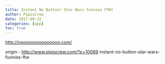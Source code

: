 ```yaml
---
title: Instant No Button! Star Wars funnies FTW!
author: PipisCrew
date: 2017-09-22
categories: [app]
toc: true
---
```


http://nooooooooooooooo.com/

origin - http://www.pipiscrew.com/?p=10089 instant-no-button-star-wars-funnies-ftw